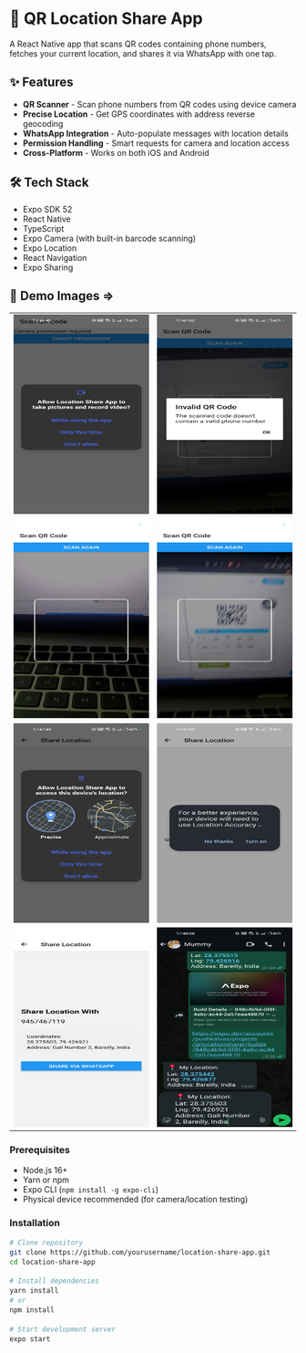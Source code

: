 # 📍 QR Location Share App

A React Native app that scans QR codes containing phone numbers, fetches your current location, and shares it via WhatsApp with one tap.

## ✨ Features

- **QR Scanner** - Scan phone numbers from QR codes using device camera
- **Precise Location** - Get GPS coordinates with address reverse geocoding
- **WhatsApp Integration** - Auto-populate messages with location details
- **Permission Handling** - Smart requests for camera and location access
- **Cross-Platform** - Works on both iOS and Android


## 🛠️ Tech Stack

- Expo SDK 52
- React Native
- TypeScript
- Expo Camera (with built-in barcode scanning)
- Expo Location
- React Navigation
- Expo Sharing

## 🚀 Demo Images =>
<table>
  <tr>
    <td><img src="/assets/1.jpeg" width="350" height="350"></td>
    <td><img src="/assets/2.jpeg" width="350" height="350"></td>
  </tr>
  <tr>
    <td><img src="/assets/3.jpeg" width="350" height="350"></td>
    <td><img src="/assets/4.jpeg" width="350" height="350"></td>
    
  </tr>
  <tr>
    <td><img src="/assets/5.jpeg" width="350" height="350"></td>
    <td><img src="/assets/6.jpeg" width="350" height="350"></td>
  </tr>
    <tr>
    <td><img src="/assets/7.jpeg" width="350" height="350"></td>
    <td><img src="/assets/8.jpeg" width="350" height="350"></td>
  </tr>
</table>


### Prerequisites
- Node.js 16+
- Yarn or npm
- Expo CLI (`npm install -g expo-cli`)
- Physical device recommended (for camera/location testing)

### Installation
```bash
# Clone repository
git clone https://github.com/yourusername/location-share-app.git
cd location-share-app

# Install dependencies
yarn install
# or
npm install

# Start development server
expo start
